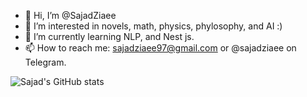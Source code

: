 - 👋 Hi, I’m @SajadZiaee
- 👀 I’m interested in novels, math, physics, phylosophy, and AI :)
- 🌱 I’m currently learning NLP, and Nest js.
- 📫 How to reach me: sajadziaee97@gmail.com or @sajadziaee on Telegram.

![Sajad's GitHub stats](https://github-readme-stats-nine-umber-34.vercel.app/api?username=sajadziaee&show_icons=true&count_private=true&theme=radical)
